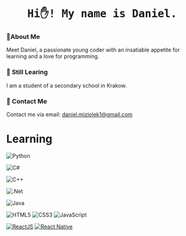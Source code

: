 <h1 align="center">
  <samp>Hi✋! My name is Daniel.</samp>
</h1>

### 📜About Me
Meet Daniel, a passionate young coder with an insatiable appetite for learning and a love for programming.
### 🌱 Still Learing
I am a student of a secondary school in Krakow.
### 📨 Contact Me
Contact me via email: daniel.miziolek1@gmail.com
# Learning


![Python](https://img.shields.io/badge/python-3670A0?style=for-the-badge&logo=python&logoColor=ffdd54)


![C#](https://img.shields.io/badge/c%23-%23239120.svg?style=for-the-badge&logo=c-sharp&logoColor=white)


![C++](https://img.shields.io/badge/c++-%2300599C.svg?style=for-the-badge&logo=c%2B%2B&logoColor=white)


![.Net](https://img.shields.io/badge/.NET-5C2D91?style=for-the-badge&logo=.net&logoColor=white)


![Java](https://img.shields.io/badge/java-%23ED8B00.svg?style=for-the-badge&logo=java&logoColor=white)

![HTML5](https://img.shields.io/badge/html5-%23E34F26.svg?style=for-the-badge&logo=html5&logoColor=white)
![CSS3](https://img.shields.io/badge/css3-%231572B6.svg?style=for-the-badge&logo=css3&logoColor=white)
![JavaScript](https://img.shields.io/badge/javascript-%23323330.svg?style=for-the-badge&logo=javascript&logoColor=%23F7DF1E)


 [![ReactJS](https://img.shields.io/badge/-ReactJS-%23282C34?style=flat-square&logo=react)](https://reactjs.org/) [![React Native](https://img.shields.io/badge/-React%20Native-%23282C34?style=flat-square&logo=react)](https://reactnative.dev/)
